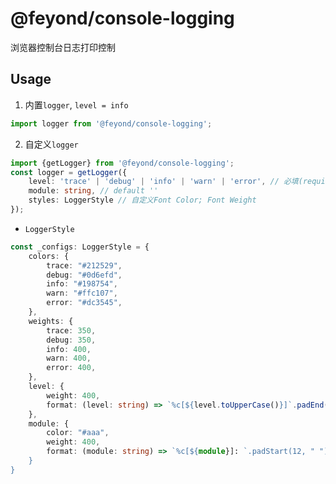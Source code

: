 # @feyond/console-logging
浏览器控制台日志打印控制

## Usage

1. 内置`logger`, `level = info`
```ts
import logger from '@feyond/console-logging';
```

2. 自定义`logger`
```ts
import {getLogger} from '@feyond/console-logging';
const logger = getLogger({
    level: 'trace' | 'debug' | 'info' | 'warn' | 'error', // 必填(required)
    module: string, // default ''
    styles: LoggerStyle // 自定义Font Color; Font Weight
});
```
- `LoggerStyle`
```ts
const _configs: LoggerStyle = {
	colors: {
		trace: "#212529",
		debug: "#0d6efd",
		info: "#198754",
		warn: "#ffc107",
		error: "#dc3545",
	},
	weights: {
		trace: 350,
		debug: 350,
		info: 400,
		warn: 400,
		error: 400,
	},
	level: {
		weight: 400,
		format: (level: string) => `%c[${level.toUpperCase()}]`.padEnd(9, " "),
	},
	module: {
		color: "#aaa",
		weight: 400,
		format: (module: string) => `%c[${module}]: `.padStart(12, " "),
	}
}
```